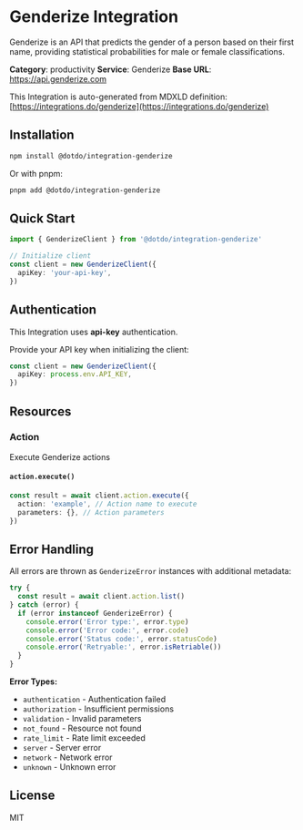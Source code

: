 # Genderize Integration

Genderize is an API that predicts the gender of a person based on their first name, providing statistical probabilities for male or female classifications.

**Category**: productivity
**Service**: Genderize
**Base URL**: https://api.genderize.com

This Integration is auto-generated from MDXLD definition: [https://integrations.do/genderize](https://integrations.do/genderize)

## Installation

```bash
npm install @dotdo/integration-genderize
```

Or with pnpm:

```bash
pnpm add @dotdo/integration-genderize
```

## Quick Start

```typescript
import { GenderizeClient } from '@dotdo/integration-genderize'

// Initialize client
const client = new GenderizeClient({
  apiKey: 'your-api-key',
})
```

## Authentication

This Integration uses **api-key** authentication.

Provide your API key when initializing the client:

```typescript
const client = new GenderizeClient({
  apiKey: process.env.API_KEY,
})
```

## Resources

### Action

Execute Genderize actions

#### `action.execute()`

```typescript
const result = await client.action.execute({
  action: 'example', // Action name to execute
  parameters: {}, // Action parameters
})
```

## Error Handling

All errors are thrown as `GenderizeError` instances with additional metadata:

```typescript
try {
  const result = await client.action.list()
} catch (error) {
  if (error instanceof GenderizeError) {
    console.error('Error type:', error.type)
    console.error('Error code:', error.code)
    console.error('Status code:', error.statusCode)
    console.error('Retryable:', error.isRetriable())
  }
}
```

**Error Types:**

- `authentication` - Authentication failed
- `authorization` - Insufficient permissions
- `validation` - Invalid parameters
- `not_found` - Resource not found
- `rate_limit` - Rate limit exceeded
- `server` - Server error
- `network` - Network error
- `unknown` - Unknown error

## License

MIT
